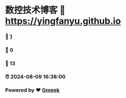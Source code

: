 # 数控技术博客 :link: https://yingfanyu.github.io 
### :page_facing_up: [1](https://yingfanyu.github.io/tag.html) 
### :speech_balloon: 0 
### :hibiscus: 13 
### :alarm_clock: 2024-08-09 16:38:00 
### Powered by :heart: [Gmeek](https://github.com/Meekdai/Gmeek)
